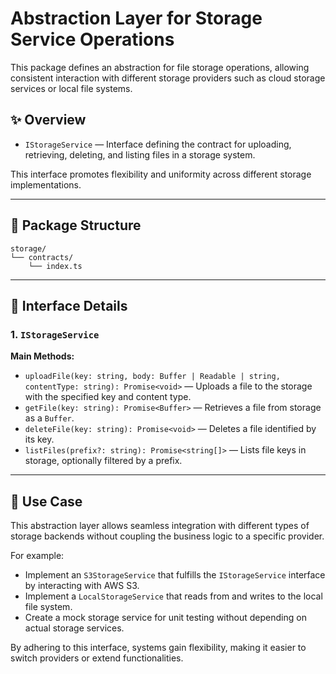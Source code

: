 # Abstraction Layer for Storage Service Operations

This package defines an abstraction for file storage operations, allowing consistent interaction with different storage providers such as cloud storage services or local file systems.

## ✨ Overview

- `IStorageService` — Interface defining the contract for uploading, retrieving, deleting, and listing files in a storage system.

This interface promotes flexibility and uniformity across different storage implementations.

---

## 📁 Package Structure

```
storage/
└── contracts/
    └── index.ts
```

---

## 📘 Interface Details

### 1. `IStorageService`

**Main Methods:**

- `uploadFile(key: string, body: Buffer | Readable | string, contentType: string): Promise<void>` — Uploads a file to the storage with the specified key and content type.
- `getFile(key: string): Promise<Buffer>` — Retrieves a file from storage as a `Buffer`.
- `deleteFile(key: string): Promise<void>` — Deletes a file identified by its key.
- `listFiles(prefix?: string): Promise<string[]>` — Lists file keys in storage, optionally filtered by a prefix.

---

## 🚀 Use Case

This abstraction layer allows seamless integration with different types of storage backends without coupling the business logic to a specific provider.

For example:

- Implement an `S3StorageService` that fulfills the `IStorageService` interface by interacting with AWS S3.
- Implement a `LocalStorageService` that reads from and writes to the local file system.
- Create a mock storage service for unit testing without depending on actual storage services.

By adhering to this interface, systems gain flexibility, making it easier to switch providers or extend functionalities.
